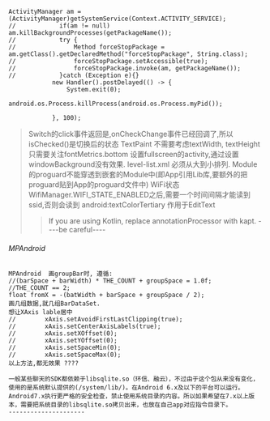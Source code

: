 ```
ActivityManager am = (ActivityManager)getSystemService(Context.ACTIVITY_SERVICE);
//            if(am != null) am.killBackgroundProcesses(getPackageName());
//            try {
//                Method forceStopPackage = am.getClass().getDeclaredMethod("forceStopPackage", String.class);
//                forceStopPackage.setAccessible(true);
//                forceStopPackage.invoke(am, getPackageName());
//            }catch (Exception e){}
            new Handler().postDelayed(() -> {
                System.exit(0);
                android.os.Process.killProcess(android.os.Process.myPid());

            }, 100);
```


> Switch的click事件返回是,onCheckChange事件已经回调了,所以isChecked()是切换后的状态
> TextPaint 不需要考虑textWidth, textHeight只需要关注fontMetrics.bottom
> 设置fullscreen的activity,通过设置windowBackground没有效果.
> level-list.xml 必须从大到小排列.
> Module 的proguard不能穿透到嵌套的Module中(即App引用Lib库,要额外的把proguard贴到App的proguard文件中)
> WiFi状态WifiManager.WIFI_STATE_ENABLED之后,需要一个时间间隔才能读到ssid,否则会读到<unknown ssid>
> android:textColorTertiary 作用于EditText
>> If you are using Kotlin, replace annotationProcessor with kapt.      ----be careful----

###### MPAndroid
```
MPAndroid  画groupBar时, 遵循:
//(barSpace + barWidth) * THE_COUNT + groupSpace = 1.0f;    //THE_COUNT == 2;
float fromX = -(batWidth + barSpace + groupSpace / 2);
画几组数据,就几组BarDataSet.
想让XAxis lable居中
//        xAxis.setAvoidFirstLastClipping(true);
//        xAxis.setCenterAxisLabels(true);
//        xAxis.setXOffset(0);
//        xAxis.setYOffset(0);
//        xAxis.setSpaceMin(0);
//        xAxis.setSpaceMax(0);
以上方法,都无效果 ????
```


```
一般某些聊天的SDK都依赖于libsqlite.so（环信、融云），不过由于这个包从来没有变化，使用的是系统默认提供的(/system/lib/)。在Android 6.x及以下的平台可以运行。
Android7.x执行更严格的安全检查，禁止使用系统目录的内容。所以如果希望在7.x以上版本，需要把系统目录的libsqlite.so拷贝出来，也放在自己app对应指令目录下。
---------------------
```